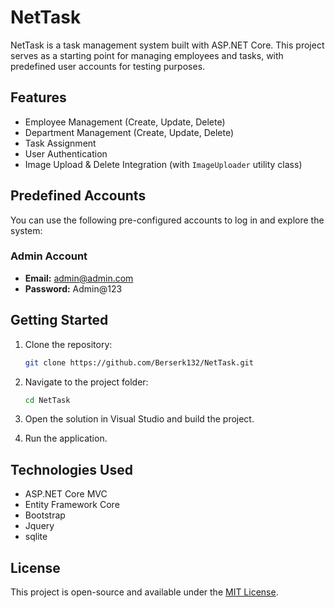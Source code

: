 
# NetTask

NetTask is a task management system built with ASP.NET Core. This project serves as a starting point for managing employees and tasks, with predefined user accounts for testing purposes.

## Features
- Employee Management (Create, Update, Delete)
- Department Management (Create, Update, Delete)
- Task Assignment
- User Authentication
- Image Upload & Delete Integration (with `ImageUploader` utility class)

## Predefined Accounts
You can use the following pre-configured accounts to log in and explore the system:

### Admin Account
- **Email:** admin@admin.com  
- **Password:** Admin@123

## Getting Started
1. Clone the repository:
   ```bash
   git clone https://github.com/Berserk132/NetTask.git
   ```

2. Navigate to the project folder:
   ```bash
   cd NetTask
   ```

3. Open the solution in Visual Studio and build the project.


4. Run the application.

## Technologies Used
- ASP.NET Core MVC
- Entity Framework Core
- Bootstrap
- Jquery
- sqlite

## License
This project is open-source and available under the [MIT License](LICENSE).
